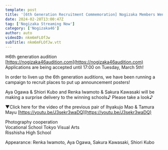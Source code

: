 ```yaml
---
template: post
title: '[6th Generation Recruitment Commemoration] Nogizaka Members Went to Put Up Audition Announcement Posters! [Part2,3]'
date: 2024-02-28T13:00:47Z
tag: ['Nogizaka Streaming Now']
category: ['Nogizaka46']
author: auto 
videoID: nkm6mFLOfJw
subTitle: nkm6mFLOfJw.vtt
---
```

✉6th generation audition  
[https://nogizaka46audition.com](https://nogizaka46audition.com)  
Applications are being accepted until 17:00 on Tuesday, March 5th!

In order to liven up the 6th generation auditions, we have been running a campaign to recruit places to put up announcement posters!

Aya Ogawa & Shiori Kubo and Renka Iwamoto & Sakura Kawasaki will be making a surprise delivery to the winning schools♪
Please take a look♪


▼Click here for the video of the previous pair of Ihyakujo Mao & Tamura Mayu
[https://youtu.be/J3sekr3waDQ](https://youtu.be/J3sekr3waDQ)  

Photography cooperation  
Vocational School Tokyo Visual Arts  
Risshisha High School  

Appearance: Renka Iwamoto, Aya Ogawa, Sakura Kawasaki, Shiori Kubo

